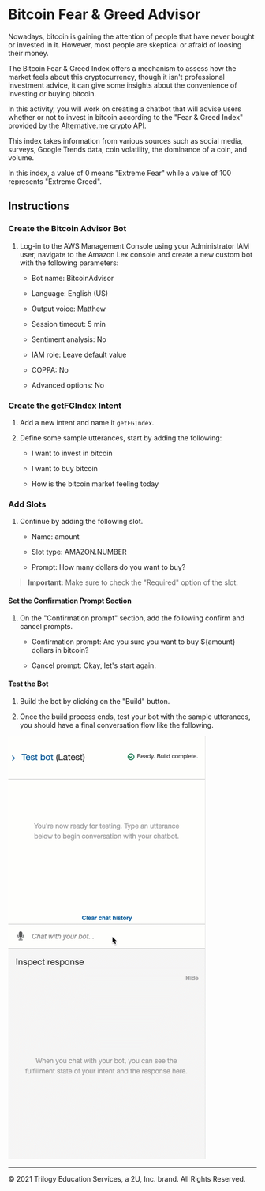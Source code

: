 # Bitcoin Fear & Greed Advisor

Nowadays, bitcoin is gaining the attention of people that have never bought or invested in it. However, most people are skeptical or afraid of loosing their money.

The Bitcoin Fear & Greed Index offers a mechanism to assess how the market feels about this cryptocurrency, though it isn't professional investment advice, it can give some insights about the convenience of investing or buying bitcoin.

In this activity, you will work on creating a chatbot that will advise users whether or not to invest in bitcoin according to the "Fear & Greed Index" provided by [the Alternative.me crypto API](https://alternative.me/crypto/fear-and-greed-index/).

This index takes information from various sources such as social media, surveys, Google Trends data, coin volatility, the dominance of a coin, and volume.

In this index, a value of 0 means "Extreme Fear" while a value of 100 represents "Extreme Greed".

## Instructions

### Create the Bitcoin Advisor Bot

1. Log-in to the AWS Management Console using your Administrator IAM user, navigate to the Amazon Lex console and create a new custom bot with the following parameters:

    * Bot name: BitcoinAdvisor

    * Language: English (US)

    * Output voice: Matthew

    * Session timeout: 5 min

    * Sentiment analysis: No

    * IAM role: Leave default value

    * COPPA: No

    * Advanced options: No

### Create the getFGIndex Intent

1. Add a new intent and name it `getFGIndex`.

2. Define some sample utterances, start by adding the following:

    * I want to invest in bitcoin

    * I want to buy bitcoin

    * How is the bitcoin market feeling today

### Add Slots

1. Continue by adding the following slot.

    * Name: amount

    * Slot type: AMAZON.NUMBER

    * Prompt: How many dollars do you want to buy?

> **Important:** Make sure to check the "Required" option of the slot.

#### Set the Confirmation Prompt Section

1. On the "Confirmation prompt" section, add the following confirm and cancel prompts.

    * Confirmation prompt: Are you sure you want to buy ${amount} dollars in bitcoin?

    * Cancel prompt: Okay, let's start again.

#### Test the Bot

1. Build the bot by clicking on the "Build" button.

2. Once the build process ends, test your bot with the sample utterances, you should have a final conversation flow like the following.

![Testing the bot](Images/15-1-testing-bot.gif)

---
© 2021 Trilogy Education Services, a 2U, Inc. brand. All Rights Reserved.
